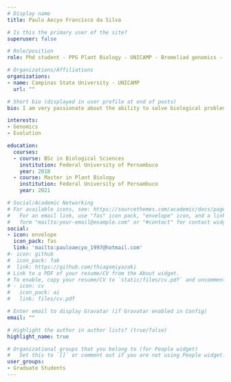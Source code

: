 ```yaml
---
# Display name
title: Paulo Aecyo Francisco da Silva

# Is this the primary user of the site?
superuser: false

# Role/position
role: Phd student - PPG Plant Biology - UNICAMP - Bromeliad genomics - Co-supervised

# Organizations/Affiliations
organizations:
- name: Campinas State University - UNICAMP
  url: ""

# Short bio (displayed in user profile at end of posts)
bio: I am very passionate about the ability to solve biological problems with bioinformatics.

interests:
- Genomics
- Evolution

education:
  courses:
  - course: BSc in Biological Sciences 
    institution: Federal University of Pernambuco
    year: 2018
  - course: Master in Plant Biology 
    institution: Federal University of Pernambuco
    year: 2021

# Social/Academic Networking
# For available icons, see: https://sourcethemes.com/academic/docs/page-builder/#icons
#   For an email link, use "fas" icon pack, "envelope" icon, and a link in the
#   form "mailto:your-email@example.com" or "#contact" for contact widget.
social:
- icon: envelope
  icon_pack: fas
  link: 'mailto:pauloaecyo_1997@hotmail.com'
#- icon: github
#  icon_pack: fab
#  link: https://github.com/thiagomiyazaki
# Link to a PDF of your resume/CV from the About widget.
# To enable, copy your resume/CV to `static/files/cv.pdf` and uncomment the lines below.
# - icon: cv
#   icon_pack: ai
#   link: files/cv.pdf

# Enter email to display Gravatar (if Gravatar enabled in Config)
email: ""

# Highlight the author in author lists? (true/false)
highlight_name: true

# Organizational groups that you belong to (for People widget)
#   Set this to `[]` or comment out if you are not using People widget.
user_groups:
- Graduate Students
---
```

